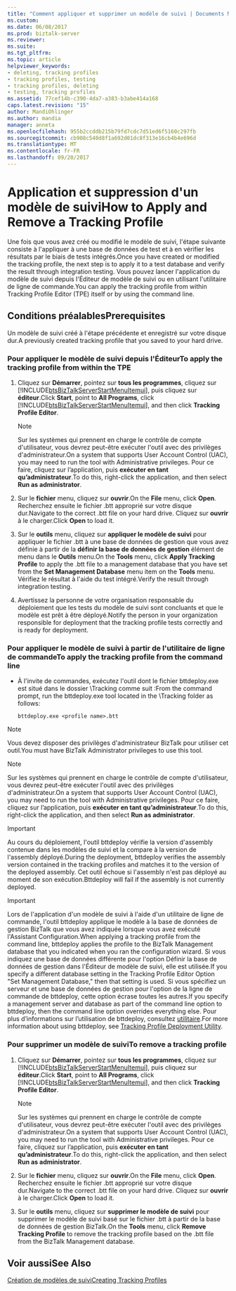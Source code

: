 ```yaml
---
title: "Comment appliquer et supprimer un modèle de suivi | Documents Microsoft"
ms.custom: 
ms.date: 06/08/2017
ms.prod: biztalk-server
ms.reviewer: 
ms.suite: 
ms.tgt_pltfrm: 
ms.topic: article
helpviewer_keywords:
- deleting, tracking profiles
- tracking profiles, testing
- tracking profiles, deleting
- testing, tracking profiles
ms.assetid: 77cef14b-c390-4da7-a383-b3abe414a168
caps.latest.revision: "15"
author: MandiOhlinger
ms.author: mandia
manager: anneta
ms.openlocfilehash: 955b2ccddb215b79fd7cdc7d51ed6f5160c297fb
ms.sourcegitcommit: cb908c540d8f1a692d01dc8f313e16cb4b4e696d
ms.translationtype: MT
ms.contentlocale: fr-FR
ms.lasthandoff: 09/20/2017
---
```

# <a name="how-to-apply-and-remove-a-tracking-profile"></a><span data-ttu-id="52821-102">Application et suppression d'un modèle de suivi</span><span class="sxs-lookup"><span data-stu-id="52821-102">How to Apply and Remove a Tracking Profile</span></span>
<span data-ttu-id="52821-103">Une fois que vous avez créé ou modifié le modèle de suivi, l'étape suivante consiste à l'appliquer à une base de données de test et à en vérifier les résultats par le biais de tests intégrés.</span><span class="sxs-lookup"><span data-stu-id="52821-103">Once you have created or modified the tracking profile, the next step is to apply it to a test database and verify the result through integration testing.</span></span> <span data-ttu-id="52821-104">Vous pouvez lancer l'application du modèle de suivi depuis l'Éditeur de modèle de suivi ou en utilisant l'utilitaire de ligne de commande.</span><span class="sxs-lookup"><span data-stu-id="52821-104">You can apply the tracking profile from within Tracking Profile Editor (TPE) itself or by using the command line.</span></span>  
  
## <a name="prerequisites"></a><span data-ttu-id="52821-105">Conditions préalables</span><span class="sxs-lookup"><span data-stu-id="52821-105">Prerequisites</span></span>  
 <span data-ttu-id="52821-106">Un modèle de suivi créé à l'étape précédente et enregistré sur votre disque dur.</span><span class="sxs-lookup"><span data-stu-id="52821-106">A previously created tracking profile that you saved to your hard drive.</span></span>  
  
### <a name="to-apply-the-tracking-profile-from-within-the-tpe"></a><span data-ttu-id="52821-107">Pour appliquer le modèle de suivi depuis l'Éditeur</span><span class="sxs-lookup"><span data-stu-id="52821-107">To apply the tracking profile from within the TPE</span></span>  
  
1.  <span data-ttu-id="52821-108">Cliquez sur **Démarrer**, pointez sur **tous les programmes**, cliquez sur [!INCLUDE[btsBizTalkServerStartMenuItemui](../includes/btsbiztalkserverstartmenuitemui-md.md)], puis cliquez sur **éditeur**.</span><span class="sxs-lookup"><span data-stu-id="52821-108">Click **Start**, point to **All Programs**, click [!INCLUDE[btsBizTalkServerStartMenuItemui](../includes/btsbiztalkserverstartmenuitemui-md.md)], and then click **Tracking Profile Editor**.</span></span>  
  
    > [!NOTE]
    >  <span data-ttu-id="52821-109">Sur les systèmes qui prennent en charge le contrôle de compte d'utilisateur, vous devrez peut-être exécuter l'outil avec des privilèges d'administrateur.</span><span class="sxs-lookup"><span data-stu-id="52821-109">On a system that supports User Account Control (UAC), you may need to run the tool with Administrative privileges.</span></span> <span data-ttu-id="52821-110">Pour ce faire, cliquez sur l’application, puis **exécuter en tant qu’administrateur**.</span><span class="sxs-lookup"><span data-stu-id="52821-110">To do this, right-click the application, and then select **Run as administrator**.</span></span>  
  
2.  <span data-ttu-id="52821-111">Sur le **fichier** menu, cliquez sur **ouvrir**.</span><span class="sxs-lookup"><span data-stu-id="52821-111">On the **File** menu, click **Open**.</span></span> <span data-ttu-id="52821-112">Recherchez ensuite le fichier .btt approprié sur votre disque dur.</span><span class="sxs-lookup"><span data-stu-id="52821-112">Navigate to the correct .btt file on your hard drive.</span></span> <span data-ttu-id="52821-113">Cliquez sur **ouvrir** à le charger.</span><span class="sxs-lookup"><span data-stu-id="52821-113">Click **Open** to load it.</span></span>  
  
3.  <span data-ttu-id="52821-114">Sur le **outils** menu, cliquez sur **appliquer le modèle de suivi** pour appliquer le fichier .btt à une base de données de gestion que vous avez définie à partir de la **définir la base de données de gestion** élément de menu dans le **Outils** menu.</span><span class="sxs-lookup"><span data-stu-id="52821-114">On the **Tools** menu, click **Apply Tracking Profile** to apply the .btt file to a management database that you have set from the **Set Management Database** menu item on the **Tools** menu.</span></span> <span data-ttu-id="52821-115">Vérifiez le résultat à l'aide du test intégré.</span><span class="sxs-lookup"><span data-stu-id="52821-115">Verify the result through integration testing.</span></span>  
  
4.  <span data-ttu-id="52821-116">Avertissez la personne de votre organisation responsable du déploiement que les tests du modèle de suivi sont concluants et que le modèle est prêt à être déployé.</span><span class="sxs-lookup"><span data-stu-id="52821-116">Notify the person in your organization responsible for deployment that the tracking profile tests correctly and is ready for deployment.</span></span>  
  
### <a name="to-apply-the-tracking-profile-from-the-command-line"></a><span data-ttu-id="52821-117">Pour appliquer le modèle de suivi à partir de l'utilitaire de ligne de commande</span><span class="sxs-lookup"><span data-stu-id="52821-117">To apply the tracking profile from the command line</span></span>  
  
-   <span data-ttu-id="52821-118">À l'invite de commandes, exécutez l'outil dont le fichier bttdeploy.exe est situé dans le dossier \Tracking comme suit :</span><span class="sxs-lookup"><span data-stu-id="52821-118">From the command prompt, run the bttdeploy.exe tool located in the \Tracking folder as follows:</span></span>  
  
    ```  
    bttdeploy.exe <profile name>.btt  
    ```  
  
> [!NOTE]
>  <span data-ttu-id="52821-119">Vous devez disposer des privilèges d'administrateur BizTalk pour utiliser cet outil.</span><span class="sxs-lookup"><span data-stu-id="52821-119">You must have BizTalk Administrator privileges to use this tool.</span></span>  
  
> [!NOTE]
>  <span data-ttu-id="52821-120">Sur les systèmes qui prennent en charge le contrôle de compte d'utilisateur, vous devrez peut-être exécuter l'outil avec des privilèges d'administrateur.</span><span class="sxs-lookup"><span data-stu-id="52821-120">On a system that supports User Account Control (UAC), you may need to run the tool with Administrative privileges.</span></span> <span data-ttu-id="52821-121">Pour ce faire, cliquez sur l’application, puis **exécuter en tant qu’administrateur**.</span><span class="sxs-lookup"><span data-stu-id="52821-121">To do this, right-click the application, and then select **Run as administrator**.</span></span>  
  
> [!IMPORTANT]
>  <span data-ttu-id="52821-122">Au cours du déploiement, l'outil bttdeploy vérifie la version d'assembly contenue dans les modèles de suivi et la compare à la version de l'assembly déployé.</span><span class="sxs-lookup"><span data-stu-id="52821-122">During the deployment, bttdeploy verifies the assembly version contained in the tracking profiles and matches it to the version of the deployed assembly.</span></span> <span data-ttu-id="52821-123">Cet outil échoue si l'assembly n'est pas déployé au moment de son exécution.</span><span class="sxs-lookup"><span data-stu-id="52821-123">Bttdeploy will fail if the assembly is not currently deployed.</span></span>  
  
> [!IMPORTANT]
>  <span data-ttu-id="52821-124">Lors de l'application d'un modèle de suivi à l'aide d'un utilitaire de ligne de commande, l'outil bttdeploy applique le modèle à la base de données de gestion BizTalk que vous avez indiquée lorsque vous avez exécuté l'Assistant Configuration.</span><span class="sxs-lookup"><span data-stu-id="52821-124">When applying a tracking profile from the command line, bttdeploy applies the profile to the BizTalk Management database that you indicated when you ran the configuration wizard.</span></span> <span data-ttu-id="52821-125">Si vous indiquez une base de données différente pour l'option Définir la base de données de gestion dans l'Éditeur de modèle de suivi, elle est utilisée.</span><span class="sxs-lookup"><span data-stu-id="52821-125">If you specify a different database setting in the Tracking Profile Editor Option "Set Management Database," then that setting is used.</span></span> <span data-ttu-id="52821-126">Si vous spécifiez un serveur et une base de données de gestion pour l'option de la ligne de commande de bttdeploy, cette option écrase toutes les autres.</span><span class="sxs-lookup"><span data-stu-id="52821-126">If you specify a management server and database as part of the command line option to bttdeploy, then the command line option overrides everything else.</span></span> <span data-ttu-id="52821-127">Pour plus d’informations sur l’utilisation de bttdeploy, consultez [utilitaire](../core/tracking-profile-deployment-utility.md).</span><span class="sxs-lookup"><span data-stu-id="52821-127">For more information about using bttdeploy, see [Tracking Profile Deployment Utility](../core/tracking-profile-deployment-utility.md).</span></span>  
  
### <a name="to-remove-a-tracking-profile"></a><span data-ttu-id="52821-128">Pour supprimer un modèle de suivi</span><span class="sxs-lookup"><span data-stu-id="52821-128">To remove a tracking profile</span></span>  
  
1.  <span data-ttu-id="52821-129">Cliquez sur **Démarrer**, pointez sur **tous les programmes**, cliquez sur [!INCLUDE[btsBizTalkServerStartMenuItemui](../includes/btsbiztalkserverstartmenuitemui-md.md)], puis cliquez sur **éditeur**.</span><span class="sxs-lookup"><span data-stu-id="52821-129">Click **Start**, point to **All Programs**, click [!INCLUDE[btsBizTalkServerStartMenuItemui](../includes/btsbiztalkserverstartmenuitemui-md.md)], and then click **Tracking Profile Editor**.</span></span>  
  
    > [!NOTE]
    >  <span data-ttu-id="52821-130">Sur les systèmes qui prennent en charge le contrôle de compte d'utilisateur, vous devrez peut-être exécuter l'outil avec des privilèges d'administrateur.</span><span class="sxs-lookup"><span data-stu-id="52821-130">On a system that supports User Account Control (UAC), you may need to run the tool with Administrative privileges.</span></span> <span data-ttu-id="52821-131">Pour ce faire, cliquez sur l’application, puis **exécuter en tant qu’administrateur**.</span><span class="sxs-lookup"><span data-stu-id="52821-131">To do this, right-click the application, and then select **Run as administrator**.</span></span>  
  
2.  <span data-ttu-id="52821-132">Sur le **fichier** menu, cliquez sur **ouvrir**.</span><span class="sxs-lookup"><span data-stu-id="52821-132">On the **File** menu, click **Open**.</span></span> <span data-ttu-id="52821-133">Recherchez ensuite le fichier .btt approprié sur votre disque dur.</span><span class="sxs-lookup"><span data-stu-id="52821-133">Navigate to the correct .btt file on your hard drive.</span></span> <span data-ttu-id="52821-134">Cliquez sur **ouvrir** à le charger.</span><span class="sxs-lookup"><span data-stu-id="52821-134">Click **Open** to load it.</span></span>  
  
3.  <span data-ttu-id="52821-135">Sur le **outils** menu, cliquez sur **supprimer le modèle de suivi** pour supprimer le modèle de suivi basé sur le fichier .btt à partir de la base de données de gestion BizTalk.</span><span class="sxs-lookup"><span data-stu-id="52821-135">On the **Tools** menu, click **Remove Tracking Profile** to remove the tracking profile based on the .btt file from the BizTalk Management database.</span></span>  
  
## <a name="see-also"></a><span data-ttu-id="52821-136">Voir aussi</span><span class="sxs-lookup"><span data-stu-id="52821-136">See Also</span></span>  
 [<span data-ttu-id="52821-137">Création de modèles de suivi</span><span class="sxs-lookup"><span data-stu-id="52821-137">Creating Tracking Profiles</span></span>](../core/creating-tracking-profiles.md)